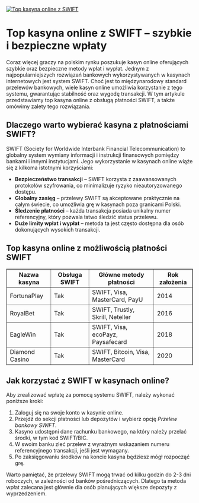 [![Top kasyna online z SWIFT](https://123-caf.pages.dev/gitsignup.png)](https://vrmoo.ru/Bt82HjjY)

<h1>Top kasyna online z SWIFT – szybkie i bezpieczne wpłaty</h1> <p>Coraz więcej graczy na polskim rynku poszukuje kasyn online oferujących szybkie oraz bezpieczne metody wpłat i wypłat. Jednym z najpopularniejszych rozwiązań bankowych wykorzystywanych w kasynach internetowych jest system SWIFT. Choć jest to międzynarodowy standard przelewów bankowych, wiele kasyn online umożliwia korzystanie z tego systemu, gwarantując stabilność oraz wygodę transakcji. W tym artykule przedstawiamy top kasyna online z obsługą płatności SWIFT, a także omówimy zalety tego rozwiązania.</p> <h2>Dlaczego warto wybierać kasyna z płatnościami SWIFT?</h2> <p>SWIFT (Society for Worldwide Interbank Financial Telecommunication) to globalny system wymiany informacji i instrukcji finansowych pomiędzy bankami i innymi instytucjami. Jego wykorzystanie w kasynach online wiąże się z kilkoma istotnymi korzyściami:</p> <ul>   <li><strong>Bezpieczeństwo transakcji</strong> – SWIFT korzysta z zaawansowanych protokołów szyfrowania, co minimalizuje ryzyko nieautoryzowanego dostępu.</li>   <li><strong>Globalny zasięg</strong> – przelewy SWIFT są akceptowane praktycznie na całym świecie, co umożliwia grę w kasynach poza granicami Polski.</li>   <li><strong>Śledzenie płatności</strong> – każda transakcja posiada unikalny numer referencyjny, który pozwala łatwo śledzić status przelewu.</li>   <li><strong>Duże limity wpłat i wypłat</strong> – metoda ta jest często dostępna dla osób dokonujących wysokich transakcji.</li> </ul> <h2>Top kasyna online z możliwością płatności SWIFT</h2> <table border="1" cellpadding="10" cellspacing="0" style="border-collapse:collapse; width:100%; max-width:800px;">   <thead>     <tr>       <th>Nazwa kasyna</th>       <th>Obsługa SWIFT</th>       <th>Główne metody płatności</th>       <th>Rok założenia</th>     </tr>   </thead>   <tbody>     <tr>       <td>FortunaPlay</td>       <td>Tak</td>       <td>SWIFT, Visa, MasterCard, PayU</td>       <td>2014</td>     </tr>     <tr>       <td>RoyalBet</td>       <td>Tak</td>       <td>SWIFT, Trustly, Skrill, Neteller</td>       <td>2016</td>     </tr>     <tr>       <td>EagleWin</td>       <td>Tak</td>       <td>SWIFT, Visa, ecoPayz, Paysafecard</td>       <td>2018</td>     </tr>     <tr>       <td>Diamond Casino</td>       <td>Tak</td>       <td>SWIFT, Bitcoin, Visa, MasterCard</td>       <td>2020</td>     </tr>   </tbody> </table> <h2>Jak korzystać z SWIFT w kasynach online?</h2> <p>Aby zrealizować wpłatę za pomocą systemu SWIFT, należy wykonać poniższe kroki:</p> <ol>   <li>Zaloguj się na swoje konto w kasynie online.</li>   <li>Przejdź do sekcji płatności lub depozytów i wybierz opcję <em>Przelew bankowy SWIFT</em>.</li>   <li>Kasyno udostępni dane rachunku bankowego, na który należy przelać środki, w tym kod SWIFT/BIC.</li>   <li>W swoim banku zleć przelew z wyraźnym wskazaniem numeru referencyjnego transakcji, jeśli jest wymagany.</li>   <li>Po zaksięgowaniu środków na koncie kasyna będziesz mógł rozpocząć grę.</li> </ol> <p>Warto pamiętać, że przelewy SWIFT mogą trwać od kilku godzin do 2-3 dni roboczych, w zależności od banków pośredniczących. Dlatego ta metoda wpłat zalecana jest głównie dla osób planujących większe depozyty z wyprzedzeniem.</p>